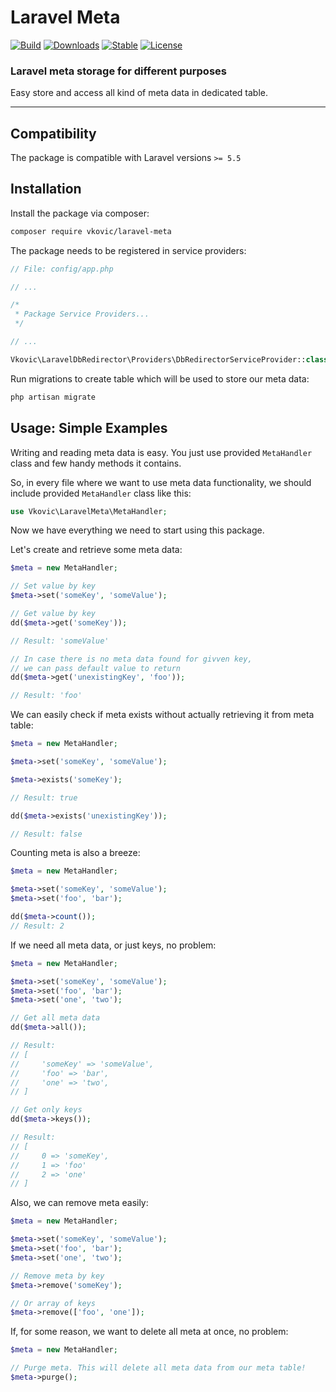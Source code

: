 # Laravel Meta

[![Build](https://api.travis-ci.org/vkovic/laravel-meta.svg?branch=master)](https://travis-ci.org/vkovic/laravel-meta)
[![Downloads](https://poser.pugx.org/vkovic/laravel-meta/downloads)](https://packagist.org/packages/vkovic/laravel-meta)
[![Stable](https://poser.pugx.org/vkovic/laravel-meta/v/stable)](https://packagist.org/packages/vkovic/laravel-meta)
[![License](https://poser.pugx.org/vkovic/laravel-meta/license)](https://packagist.org/packages/vkovic/laravel-meta)

### Laravel meta storage for different purposes

Easy store and access all kind of meta data in dedicated table.

---

## Compatibility

The package is compatible with Laravel versions `>= 5.5`

## Installation

Install the package via composer:

```bash
composer require vkovic/laravel-meta
```

The package needs to be registered in service providers:

```php
// File: config/app.php

// ...

/*
 * Package Service Providers...
 */

// ...

Vkovic\LaravelDbRedirector\Providers\DbRedirectorServiceProvider::class,
```

Run migrations to create table which will be used to store our meta data:

```bash
php artisan migrate
```

## Usage: Simple Examples

Writing and reading meta data is easy.
You just use provided `MetaHandler` class and few handy methods it contains.

So, in every file where we want to use meta data functionality,
we should include provided `MetaHandler` class like this:

```php
use Vkovic\LaravelMeta\MetaHandler;
```

Now we have everything we need to start using this package.

Let's create and retrieve some meta data:

```php
$meta = new MetaHandler;

// Set value by key
$meta->set('someKey', 'someValue');

// Get value by key
dd($meta->get('someKey'));

// Result: 'someValue'

// In case there is no meta data found for givven key,
// we can pass default value to return
dd($meta->get('unexistingKey', 'foo'));

// Result: 'foo'
```

We can easily check if meta exists without actually retrieving it from meta table:

```php
$meta = new MetaHandler;

$meta->set('someKey', 'someValue');

$meta->exists('someKey');

// Result: true

dd($meta->exists('unexistingKey'));

// Result: false
```

Counting meta is also a breeze:

```php
$meta = new MetaHandler;

$meta->set('someKey', 'someValue');
$meta->set('foo', 'bar');

dd($meta->count());
// Result: 2
```

If we need all meta data, or just keys, no problem:

```php
$meta = new MetaHandler;

$meta->set('someKey', 'someValue');
$meta->set('foo', 'bar');
$meta->set('one', 'two');

// Get all meta data
dd($meta->all());

// Result:
// [
//     'someKey' => 'someValue',
//     'foo' => 'bar',
//     'one' => 'two',
// ]

// Get only keys
dd($meta->keys());

// Result:
// [
//     0 => 'someKey',
//     1 => 'foo'
//     2 => 'one'
// ]
```

Also, we can remove meta easily:

```php
$meta = new MetaHandler;

$meta->set('someKey', 'someValue');
$meta->set('foo', 'bar');
$meta->set('one', 'two');

// Remove meta by key
$meta->remove('someKey');

// Or array of keys
$meta->remove(['foo', 'one']);
```

If, for some reason, we want to delete all meta at once, no problem:

```php
$meta = new MetaHandler;

// Purge meta. This will delete all meta data from our meta table!
$meta->purge();
```